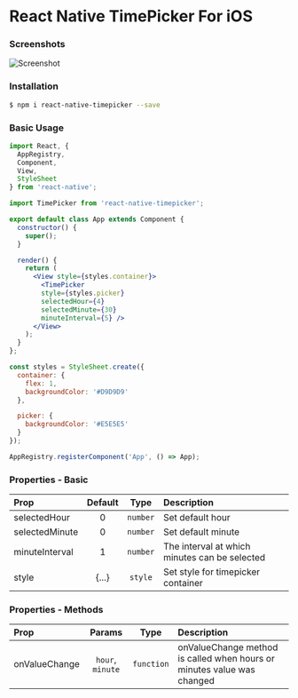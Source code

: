 # React Native TimePicker For iOS

### Screenshots

![Screenshot](https://cloud.githubusercontent.com/assets/1790265/12698593/6aef481e-c7a9-11e5-99b3-e7df38bc8c9b.png)

### Installation

```bash
$ npm i react-native-timepicker --save
```

### Basic Usage

```jsx
import React, {
  AppRegistry,
  Component,
  View,
  StyleSheet
} from 'react-native';

import TimePicker from 'react-native-timepicker';

export default class App extends Component {
  constructor() {
    super();
  }

  render() {
    return (
      <View style={styles.container}>
        <TimePicker
        style={styles.picker}
        selectedHour={4}
        selectedMinute={30}
        minuteInterval={5} />
      </View>
    );
  }
};

const styles = StyleSheet.create({
  container: {
    flex: 1,
    backgroundColor: '#D9D9D9'
  },

  picker: {
    backgroundColor: '#E5E5E5'
  }
});

AppRegistry.registerComponent('App', () => App);
```

### Properties - Basic

| Prop  | Default  | Type | Description |
| :------------ |:---------------:| :---------------:| :-----|
| selectedHour | 0 | `number` | Set default hour |
| selectedMinute | 0 | `number` | Set default minute |
| minuteInterval | 1 | `number` | The interval at which minutes can be selected |
| style | {...} | `style` | Set style for timepicker container |

### Properties - Methods

| Prop  | Params  | Type | Description |
| :------------ |:---------------:| :---------------:| :-----|
| onValueChange | `hour`, `minute` | `function` | onValueChange method is called when hours or minutes value was changed |
